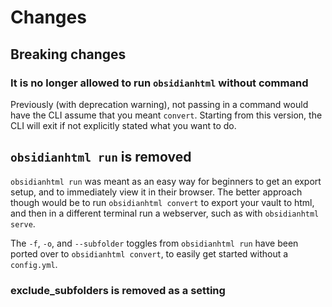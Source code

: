 # Changes

## Breaking changes
### It is no longer allowed to run `obsidianhtml` without command
Previously (with deprecation warning), not passing in a command would have the CLI assume that you meant `convert`. Starting from this version, the CLI will exit if not explicitly stated what you want to do.

## `obsidianhtml run` is removed
`obsidianhtml run` was meant as an easy way for beginners to get an export setup, and to immediately view it in their browser. The better approach though would be to run `obsidianhtml convert` to export your vault to html, and then in a different terminal run a webserver, such as with `obsidianhtml serve`. 

The `-f`, `-o`, and `--subfolder` toggles from `obsidianhtml run` have been ported over to `obsidianhtml convert`, to easily get started without a `config.yml`.

### exclude_subfolders is removed as a setting
